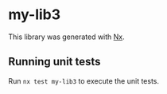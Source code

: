 # my-lib3

This library was generated with [Nx](https://nx.dev).

## Running unit tests

Run `nx test my-lib3` to execute the unit tests.
